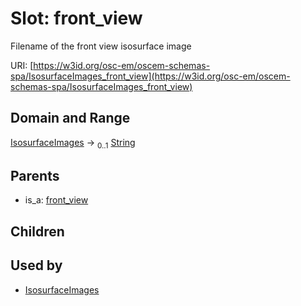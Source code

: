 
# Slot: front_view

Filename of the front view isosurface image

URI: [https://w3id.org/osc-em/oscem-schemas-spa/IsosurfaceImages_front_view](https://w3id.org/osc-em/oscem-schemas-spa/IsosurfaceImages_front_view)


## Domain and Range

[IsosurfaceImages](IsosurfaceImages.md) &#8594;  <sub>0..1</sub> [String](types/String.md)

## Parents

 *  is_a: [front_view](front_view.md)

## Children


## Used by

 * [IsosurfaceImages](IsosurfaceImages.md)
